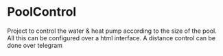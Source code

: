 # PoolControl
Project to control the water & heat pump according to the size of the pool. 
All this can be configured over a html interface. 
A distance control can be done over telegram

